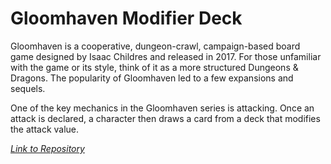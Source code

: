 # Gloomhaven Modifier Deck
Gloomhaven is a cooperative, dungeon-crawl, campaign-based board game designed by Isaac Childres and released in 2017. For those unfamiliar with the game or its style, think of it as a more structured Dungeons & Dragons. The popularity of Gloomhaven led to a few expansions and sequels.  

One of the key mechanics in the Gloomhaven series is attacking.  Once an attack is declared, a character then draws a card from a deck that modifies the attack value.  

*[Link to Repository](https://github.com/jokrzesik/Gloomhaven_Modifier_Deck)*

